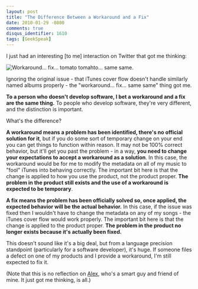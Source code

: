 ```yaml
---
layout: post
title: "The Difference Between a Workaround and a Fix"
date: 2010-01-29 -0800
comments: true
disqus_identifier: 1610
tags: [GeekSpeak]
---
```

I just had an interesting [to me] interaction on Twitter that got me
thinking:

![Workaround... fix... tomato tomahto... same
same.](https://hyqi8g.bl3301.livefilestore.com/y2p0HwGQX-OtEwfyrFV5T9qB-_ClHB6lxdkg82WWrPWV9MHfHmJCP5JMueKI0yePpAN1H-JoSNZFqf16lppqL-QJSWV4wgX44QsNV35blgtyrI/20100129fixvsworkaround.jpg?psid=1 "Workaround... fix... tomato tomahto... same same.")

Ignoring the original issue - that iTunes cover flow doesn't handle
similarly named albums properly - the "workaround... fix... same same"
thing got me.

**To a person who doesn't develop software, I bet a workaround and a fix
are the same thing.** To people who develop software, they're very
different, and the distinction is important.

What's the difference?

**A workaround means a problem has been identified, there's no official
solution for it**, but if you do some sort of temporary change on your
end you can get things to function within reason. It may not be 100%
correct behavior, but it'll get you past the problem - in a way, **you
need to change your expectations to accept a workaround as a solution**.
In this case, the workaround would be for me to modify the metadata on
all of my music to "fool" iTunes into behaving correctly. The important
bit here is that the change is applied to how you use the product, not
the product proper. **The problem in the product still exists and the
use of a workaround is expected to be temporary**.

**A fix means the problem has been officially solved so, once applied,
the expected behavior will be the actual behavior.** In this case, if
the issue was fixed then I wouldn't have to change the metadata on any
of my songs - the iTunes cover flow would work properly. The important
bit here is that the change is applied to the product proper. **The
problem in the product no longer exists because it's actually been
fixed.**

This doesn't sound like it's a big deal, but from a language precision
standpoint (particularly for a software developer), it's huge. If
someone files a defect on one of my products and I provide a workaround,
I'm still expected to fix it.

(Note that this is no reflection on
[Alex](http://twitter.com/ITBlogger), who's a smart guy and friend of
mine. It just got me thinking, is all.)

